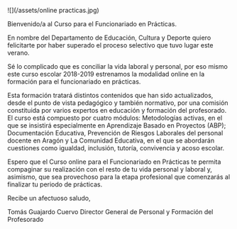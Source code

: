 
![](/assets/online practicas.jpg)

Bienvenido/a al Curso para el Funcionariado en Prácticas.

En nombre  del Departamento de Educación, Cultura y Deporte quiero felicitarte por haber superado el proceso selectivo que tuvo lugar este verano.

Sé lo complicado que es conciliar la vida laboral y personal, por eso mismo este curso escolar 2018-2019 estrenamos la modalidad online en la formación para el funcionariado en prácticas. 

Esta formación tratará distintos contenidos que han sido actualizados, desde el punto de vista pedagógico y también normativo, por una comisión constituida por varios expertos en educación y formación del profesorado. El curso está compuesto por cuatro módulos: Metodologías activas, en el que se insistirá especialmente en Aprendizaje Basado en Proyectos (ABP); Documentación Educativa, Prevención de Riesgos Laborales del personal docente en Aragón y La Comunidad Educativa, en el que se abordarán cuestiones como igualdad, inclusión, tutoría, convivencia y acoso escolar.

Espero que el Curso online para el Funcionariado en Prácticas te permita compaginar su realización con el resto de tu vida personal y laboral y, asimismo, que sea provechoso para la etapa profesional que comenzarás al finalizar tu periodo de prácticas.

Recibe un afectuoso saludo,







Tomás Guajardo Cuervo
Director General de Personal y Formación del Profesorado

















